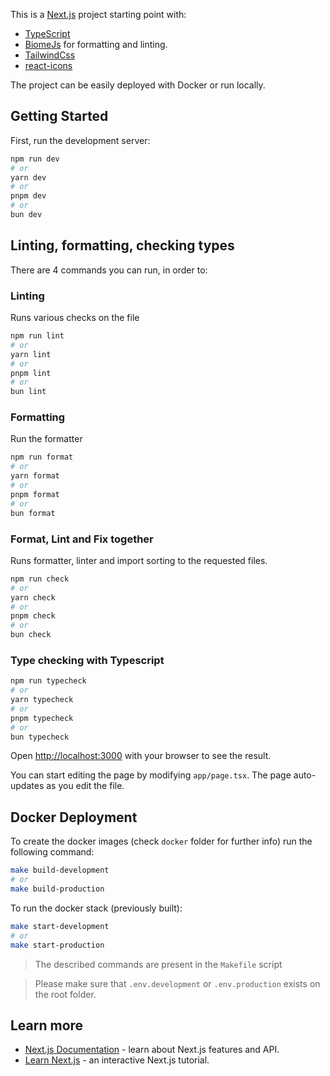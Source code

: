 This is a [Next.js](https://nextjs.org) project starting point with:
- [TypeScript](https://www.typescriptlang.org/)
- [BiomeJs](https://biomejs.dev/) for formatting and linting.
- [TailwindCss](https://tailwindcss.com/)
- [react-icons](https://react-icons.github.io/react-icons/)

The project can be easily deployed with Docker or run locally.

## Getting Started

First, run the development server:

```bash
npm run dev
# or
yarn dev
# or
pnpm dev
# or
bun dev
```

## Linting, formatting, checking types
There are 4 commands you can run, in order to:

### Linting
Runs various checks on the file
```bash
npm run lint
# or
yarn lint
# or
pnpm lint
# or
bun lint
```

### Formatting
Run the formatter
```bash
npm run format
# or
yarn format
# or
pnpm format
# or
bun format
```

### Format, Lint and Fix together
Runs formatter, linter and import sorting to the requested files.

```bash
npm run check
# or
yarn check
# or
pnpm check
# or
bun check
```

### Type checking with Typescript
```bash
npm run typecheck
# or
yarn typecheck
# or
pnpm typecheck
# or
bun typecheck
```

Open [http://localhost:3000](http://localhost:3000) with your browser to see the result.

You can start editing the page by modifying `app/page.tsx`. The page auto-updates as you edit the file.

## Docker Deployment
To create the docker images (check `docker` folder for further info) run the following command:
```bash
make build-development
# or
make build-production
```

To run the docker stack (previously built):
```bash
make start-development
# or
make start-production
```

> The described commands are present in the `Makefile` script

> Please make sure that `.env.development` or `.env.production` exists on the root folder.

## Learn more
- [Next.js Documentation](https://nextjs.org/docs) - learn about Next.js features and API.
- [Learn Next.js](https://nextjs.org/learn) - an interactive Next.js tutorial.

